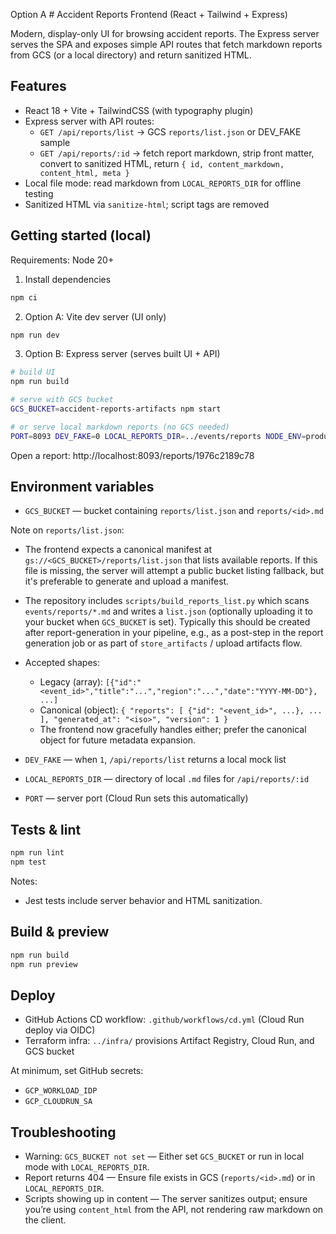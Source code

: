 Option A # Accident Reports Frontend (React + Tailwind + Express)

Modern, display-only UI for browsing accident reports. The Express server serves the SPA and exposes simple API routes that fetch markdown reports from GCS (or a local directory) and return sanitized HTML.

## Features

- React 18 + Vite + TailwindCSS (with typography plugin)
- Express server with API routes:
	- `GET /api/reports/list` → GCS `reports/list.json` or DEV_FAKE sample
	- `GET /api/reports/:id` → fetch report markdown, strip front matter, convert to sanitized HTML, return `{ id, content_markdown, content_html, meta }`
- Local file mode: read markdown from `LOCAL_REPORTS_DIR` for offline testing
- Sanitized HTML via `sanitize-html`; script tags are removed

## Getting started (local)

Requirements: Node 20+

1) Install dependencies

```bash
npm ci
```

2) Option A: Vite dev server (UI only)

```bash
npm run dev
```

3) Option B: Express server (serves built UI + API)

```bash
# build UI
npm run build

# serve with GCS bucket
GCS_BUCKET=accident-reports-artifacts npm start

# or serve local markdown reports (no GCS needed)
PORT=8093 DEV_FAKE=0 LOCAL_REPORTS_DIR=../events/reports NODE_ENV=production npm start
```

Open a report: http://localhost:8093/reports/1976c2189c78

## Environment variables

- `GCS_BUCKET` — bucket containing `reports/list.json` and `reports/<id>.md`

Note on `reports/list.json`:

- The frontend expects a canonical manifest at `gs://<GCS_BUCKET>/reports/list.json` that lists available reports. If this file is missing, the server will attempt a public bucket listing fallback, but it's preferable to generate and upload a manifest.
- The repository includes `scripts/build_reports_list.py` which scans `events/reports/*.md` and writes a `list.json` (optionally uploading it to your bucket when `GCS_BUCKET` is set). Typically this should be created after report-generation in your pipeline, e.g., as a post-step in the report generation job or as part of `store_artifacts` / upload artifacts flow.
- Accepted shapes:
	- Legacy (array): `[{"id":"<event_id>","title":"...","region":"...","date":"YYYY-MM-DD"}, ...]`
	- Canonical (object): `{ "reports": [ {"id": "<event_id>", ...}, ... ], "generated_at": "<iso>", "version": 1 }`
	- The frontend now gracefully handles either; prefer the canonical object for future metadata expansion.

- `DEV_FAKE` — when `1`, `/api/reports/list` returns a local mock list
- `LOCAL_REPORTS_DIR` — directory of local `.md` files for `/api/reports/:id`
- `PORT` — server port (Cloud Run sets this automatically)

## Tests & lint

```bash
npm run lint
npm test
```

Notes:
- Jest tests include server behavior and HTML sanitization.

## Build & preview

```bash
npm run build
npm run preview
```

## Deploy

- GitHub Actions CD workflow: `.github/workflows/cd.yml` (Cloud Run deploy via OIDC)
- Terraform infra: `../infra/` provisions Artifact Registry, Cloud Run, and GCS bucket

At minimum, set GitHub secrets:
- `GCP_WORKLOAD_IDP`
- `GCP_CLOUDRUN_SA`

## Troubleshooting

- Warning: `GCS_BUCKET not set` — Either set `GCS_BUCKET` or run in local mode with `LOCAL_REPORTS_DIR`.
- Report returns 404 — Ensure file exists in GCS (`reports/<id>.md`) or in `LOCAL_REPORTS_DIR`.
- Scripts showing up in content — The server sanitizes output; ensure you’re using `content_html` from the API, not rendering raw markdown on the client.